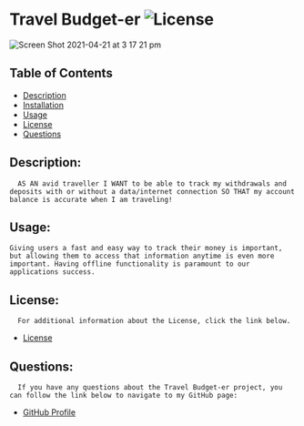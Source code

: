 # Travel Budget-er ![License](https://img.shields.io/badge/License-MIT-blue.svg "License Badge")
![Screen Shot 2021-04-21 at 3 17 21 pm](https://user-images.githubusercontent.com/69836062/115652693-dfb66480-a36c-11eb-8734-924c54d361ca.png)
  ## Table of Contents
  - [Description](#description)
  - [Installation](#installation)
  - [Usage](#usage)
  - [License](#license)
  - [Questions](#questions)

  ## Description:
      AS AN avid traveller I WANT to be able to track my withdrawals and deposits with or without a data/internet connection SO THAT my account balance is accurate when I am traveling!
  ## Usage:
    Giving users a fast and easy way to track their money is important, but allowing them to access that information anytime is even more important. Having offline functionality is paramount to our applications success.
  ## License:
      For additional information about the License, click the link below.
  - [License](https://opensource.org/licenses/MIT)
  ## Questions:
      If you have any questions about the Travel Budget-er project, you can follow the link below to navigate to my GitHub page:
  - [GitHub Profile](https://github.com/alex-stew)
